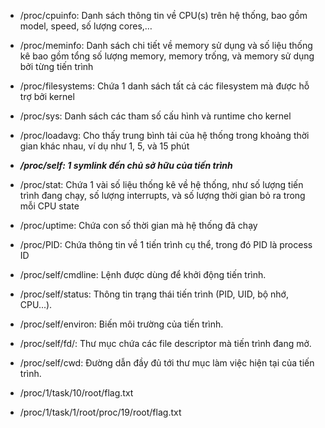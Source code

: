 * /proc/cpuinfo: Danh sách thông tin về CPU(s) trên hệ thống, bao gồm model, speed, số lượng cores,…
* /proc/meminfo: Danh sách chi tiết về memory sử dụng và số liệu thống kê bao gồm tổng số lượng memory, memory trống, và memory sử dụng bởi từng tiến trình
* /proc/filesystems: Chứa 1 danh sách tất cả các filesystem mà được hỗ trợ bởi kernel
* /proc/sys: Danh sách các tham số cấu hình và runtime cho kernel
* /proc/loadavg: Cho thấy trung bình tải của hệ thống trong khoảng thời gian khác nhau, ví dụ như 1, 5, và 15 phút
* ***/proc/self: 1 symlink đến chủ sở hữu của tiến trình***
* /proc/stat: Chứa 1 vài số liệu thống kê về hệ thống, như số lượng tiến trình đang chạy, số lượng interrupts, và số lượng thời gian bỏ ra trong mỗi CPU state
* /proc/uptime: Chứa con số thời gian mà hệ thống đã chạy
* /proc/PID: Chứa thông tin về 1 tiến trình cụ thể, trong đó PID là process ID


* /proc/self/cmdline: Lệnh được dùng để khởi động tiến trình.
* /proc/self/status: Thông tin trạng thái tiến trình (PID, UID, bộ nhớ, CPU...).
* /proc/self/environ: Biến môi trường của tiến trình.
* /proc/self/fd/: Thư mục chứa các file descriptor mà tiến trình đang mở.
* /proc/self/cwd: Đường dẫn đầy đủ tới thư mục làm việc hiện tại của tiến trình.


* /proc/1/task/10/root/flag.txt
* /proc/1/task/1/root/proc/19/root/flag.txt
